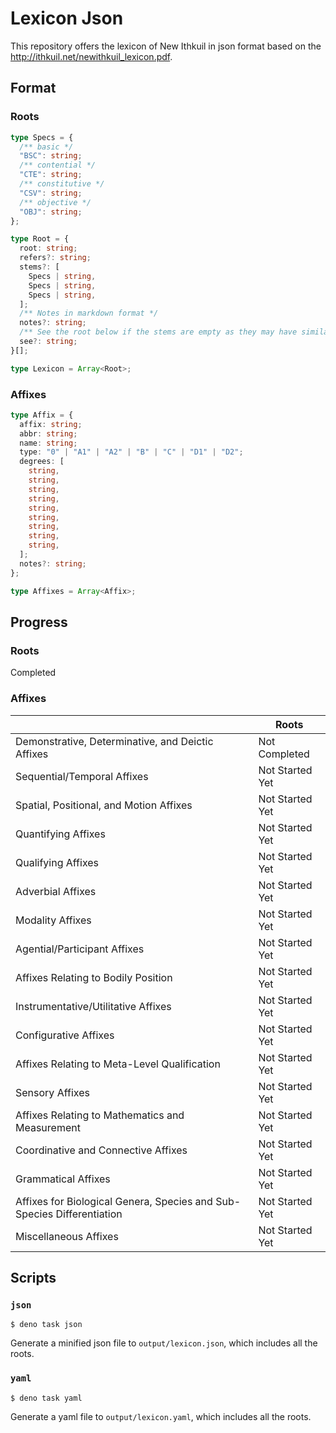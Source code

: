 # Lexicon Json

This repository offers the lexicon of New Ithkuil in json format based on the
http://ithkuil.net/newithkuil_lexicon.pdf.

## Format

### Roots

```ts
type Specs = {
  /** basic */
  "BSC": string;
  /** contential */
  "CTE": string;
  /** constitutive */
  "CSV": string;
  /** objective */
  "OBJ": string;
};

type Root = {
  root: string;
  refers?: string;
  stems?: [
    Specs | string,
    Specs | string,
    Specs | string,
  ];
  /** Notes in markdown format */
  notes?: string;
  /** See the root below if the stems are empty as they may have similar rules */
  see?: string;
}[];

type Lexicon = Array<Root>;
```

### Affixes

```ts
type Affix = {
  affix: string;
  abbr: string;
  name: string;
  type: "0" | "A1" | "A2" | "B" | "C" | "D1" | "D2";
  degrees: [
    string,
    string,
    string,
    string,
    string,
    string,
    string,
    string,
    string,
  ];
  notes?: string;
};

type Affixes = Array<Affix>;
```

## Progress

### Roots

Completed

### Affixes

|                                                                        | Roots           |
| ---------------------------------------------------------------------- | --------------- |
| Demonstrative, Determinative, and Deictic Affixes                      | Not Completed   |
| Sequential/Temporal Affixes                                            | Not Started Yet |
| Spatial, Positional, and Motion Affixes                                | Not Started Yet |
| Quantifying Affixes                                                    | Not Started Yet |
| Qualifying Affixes                                                     | Not Started Yet |
| Adverbial Affixes                                                      | Not Started Yet |
| Modality Affixes                                                       | Not Started Yet |
| Agential/Participant Affixes                                           | Not Started Yet |
| Affixes Relating to Bodily Position                                    | Not Started Yet |
| Instrumentative/Utilitative Affixes                                    | Not Started Yet |
| Configurative Affixes                                                  | Not Started Yet |
| Affixes Relating to Meta-Level Qualification                           | Not Started Yet |
| Sensory Affixes                                                        | Not Started Yet |
| Affixes Relating to Mathematics and Measurement                        | Not Started Yet |
| Coordinative and Connective Affixes                                    | Not Started Yet |
| Grammatical Affixes                                                    | Not Started Yet |
| Affixes for Biological Genera, Species and Sub-Species Differentiation | Not Started Yet |
| Miscellaneous Affixes                                                  | Not Started Yet |

## Scripts

### `json`

```console
$ deno task json
```

Generate a minified json file to `output/lexicon.json`, which includes all the
roots.

### `yaml`

```console
$ deno task yaml
```

Generate a yaml file to `output/lexicon.yaml`, which includes all the roots.
